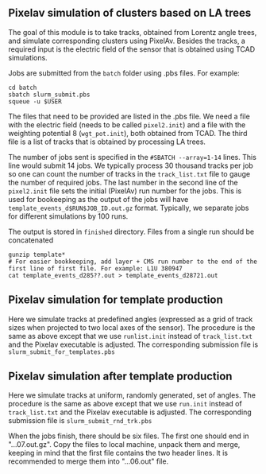 ## Pixelav simulation of clusters based on LA trees

The goal of this module is to take tracks, obtained from Lorentz angle trees, and simulate corresponding clusters using PixelAv. Besides the tracks, a required input is the electric field of the sensor that is obtained using TCAD simulations.

Jobs are submitted from the `batch` folder using .pbs files. For example:
```
cd batch
sbatch slurm_submit.pbs
squeue -u $USER
```

The files that need to be provided are listed in the .pbs file. We need a file with the electric field (needs to be called `pixel2.init`) and a file with the weighting potential 8 (`wgt_pot.init`), both obtained from TCAD. The third file is a list of tracks that is obtained by processing LA trees.

The number of jobs sent is specified in the `#SBATCH --array=1-14` lines. This line would submit 14 jobs. We typically process 30 thousand tracks per job so one can count the number of tracks in the `track_list.txt` file to gauge the number of required jobs. The last number in the second line of the `pixel2.init` file sets the initial (PixelAv) run number for the jobs. This is used for bookeeping as the output of the jobs will have `template_events_d$RUN$JOB_ID.out.gz` format. Typically, we separate jobs for different simulations by 100 runs.

The output is stored in `finished` directory. Files from a single run should be concatenated
```
gunzip template*
# For easier bookkeeping, add layer + CMS run number to the end of the first line of first file. For example: L1U 380947 
cat template_events_d285??.out > template_events_d28721.out 
```

## Pixelav simulation for template production
Here we simulate tracks at predefined angles (expressed as a grid of track sizes when projected to two local axes of the sensor). The procedure is the same as above except that we use `runlist.init` instead of `track_list.txt` and the Pixelav executable is adjusted. The corresponding submission file is `slurm_submit_for_templates.pbs`

## Pixelav simulation after template production
Here we simulate tracks at uniform, randomly generated, set of angles. The procedure is the same as above except that we use `run.init` instead of `track_list.txt` and the Pixelav executable is adjusted. The corresponding submission file is `slurm_submit_rnd_trk.pbs`

When the jobs finish, there should be six files. The first one should end in "...07.out.gz". Copy the files to local machine, unpack them and merge, keeping in mind that the first file contains the two header lines. It is recommended to merge them into "...06.out" file.

